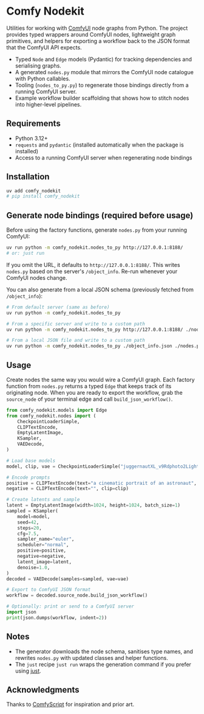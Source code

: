 # Comfy Nodekit

Utilities for working with [ComfyUI](https://github.com/comfyanonymous/ComfyUI) node graphs from Python. The project provides typed wrappers around ComfyUI nodes, lightweight graph primitives, and helpers for exporting a workflow back to the JSON format that the ComfyUI API expects.

- Typed `Node` and `Edge` models (Pydantic) for tracking dependencies and serialising graphs.
- A generated `nodes.py` module that mirrors the ComfyUI node catalogue with Python callables.
- Tooling (`nodes_to_py.py`) to regenerate those bindings directly from a running ComfyUI server.
- Example workflow builder scaffolding that shows how to stitch nodes into higher-level pipelines.

## Requirements

- Python 3.12+
- `requests` and `pydantic` (installed automatically when the package is installed)
- Access to a running ComfyUI server when regenerating node bindings

## Installation

```bash
uv add comfy_nodekit
# pip install comfy_nodekit
```

## Generate node bindings (required before usage)

Before using the factory functions, generate `nodes.py` from your running ComfyUI:

```bash
uv run python -m comfy_nodekit.nodes_to_py http://127.0.0.1:8188/
# or: just run
```

If you omit the URL, it defaults to `http://127.0.0.1:8188/`. This writes `nodes.py` based on the server's `/object_info`. Re-run whenever your ComfyUI nodes change.

You can also generate from a local JSON schema (previously fetched from `/object_info`):

```bash
# From default server (same as before)
uv run python -m comfy_nodekit.nodes_to_py

# From a specific server and write to a custom path
uv run python -m comfy_nodekit.nodes_to_py http://127.0.0.1:8188/ ./nodes.py

# From a local JSON file and write to a custom path
uv run python -m comfy_nodekit.nodes_to_py ./object_info.json ./nodes.py
```

## Usage

Create nodes the same way you would wire a ComfyUI graph. Each factory function from `nodes.py` returns a typed `Edge` that keeps track of its originating node. When you are ready to export the workflow, grab the `source_node` of your terminal edge and call `build_json_workflow()`.

```python
from comfy_nodekit.models import Edge
from comfy_nodekit.nodes import (
    CheckpointLoaderSimple,
    CLIPTextEncode,
    EmptyLatentImage,
    KSampler,
    VAEDecode,
)

# Load base models
model, clip, vae = CheckpointLoaderSimple("juggernautXL_v9Rdphoto2Lightning.safetensors")

# Encode prompts
positive = CLIPTextEncode(text="a cinematic portrait of an astronaut", clip=clip)
negative = CLIPTextEncode(text="", clip=clip)

# Create latents and sample
latent = EmptyLatentImage(width=1024, height=1024, batch_size=1)
sampled = KSampler(
    model=model,
    seed=42,
    steps=20,
    cfg=7.5,
    sampler_name="euler",
    scheduler="normal",
    positive=positive,
    negative=negative,
    latent_image=latent,
    denoise=1.0,
)
decoded = VAEDecode(samples=sampled, vae=vae)

# Export to ComfyUI JSON format
workflow = decoded.source_node.build_json_workflow()

# Optionally: print or send to a ComfyUI server
import json
print(json.dumps(workflow, indent=2))
```

## Notes

- The generator downloads the node schema, sanitises type names, and rewrites `nodes.py` with updated classes and helper functions.
- The `just` recipe `just run` wraps the generation command if you prefer using [just](https://github.com/casey/just).

## Acknowledgments

Thanks to [ComfyScript](https://github.com/Chaoses-Ib/ComfyScript) for inspiration and prior art.
